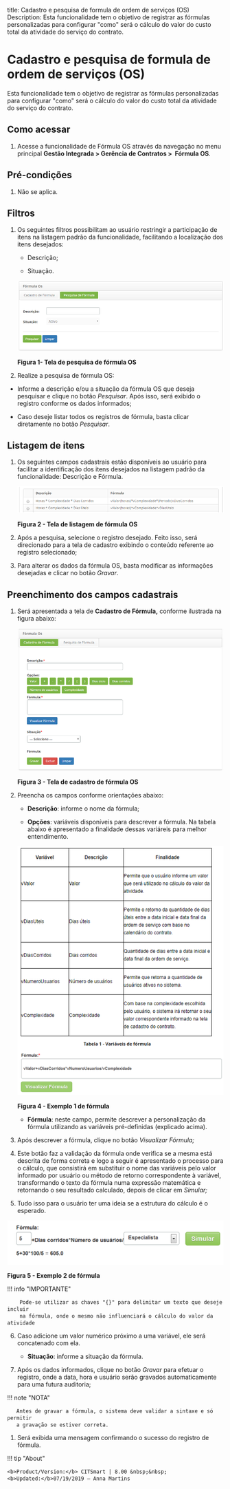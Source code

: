 title: Cadastro e pesquisa de formula de ordem de serviços (OS)
Description: Esta funcionalidade tem o objetivo de registrar as fórmulas
personalizadas para configurar "como" será o cálculo do valor do custo total da
atividade do serviço do contrato.

# Cadastro e pesquisa de formula de ordem de serviços (OS)

Esta funcionalidade tem o objetivo de registrar as fórmulas personalizadas para
configurar "como" será o cálculo do valor do custo total da atividade do serviço
do contrato.

Como acessar
-----------

1.  Acesse a funcionalidade de Fórmula OS através da navegação no menu
    principal **Gestão Integrada > Gerência de Contratos >  Fórmula OS**.

Pré-condições
------------

1.  Não se aplica.

Filtros
-------

1.  Os seguintes filtros possibilitam ao usuário restringir a participação de
    itens na listagem padrão da funcionalidade, facilitando a localização dos
    itens desejados:

    -   Descrição;

    -   Situação.

    ![Criar](images/wo-1.png)
    
    **Figura 1- Tela de pesquisa de fórmula OS**

1.  Realize a pesquisa de fórmula OS:

-   Informe a descrição e/ou a situação da fórmula OS que deseja pesquisar e
    clique no botão *Pesquisar*. Após isso, será exibido o registro conforme os
    dados informados;

-   Caso deseje listar todos os registros de fórmula, basta clicar diretamente
    no botão *Pesquisar*.

Listagem de itens
----------------

1.  Os seguintes campos cadastrais estão disponíveis ao usuário para facilitar a
    identificação dos itens desejados na listagem padrão da
    funcionalidade: Descrição e Fórmula.

    ![Criar](images/wo-2.png)
    
    **Figura 2 - Tela de listagem de fórmula OS**

1.  Após a pesquisa, selecione o registro desejado. Feito isso, será direcionado
    para a tela de cadastro exibindo o conteúdo referente ao registro
    selecionado;

2.  Para alterar os dados da fórmula OS, basta modificar as informações
    desejadas e clicar no botão *Gravar*.

Preenchimento dos campos cadastrais
---------------------------------

1.  Será apresentada a tela de **Cadastro de Fórmula,** conforme ilustrada na
    figura abaixo:

    ![Criar](images/wo-3.png)
    
    **Figura 3 - Tela de cadastro de fórmula OS**

1.  Preencha os campos conforme orientações abaixo:

    -   **Descrição**: informe o nome da fórmula;

    -   **Opções**: variáveis disponíveis para descrever a fórmula. Na tabela abaixo
    é apresentado a finalidade dessas variáreis para melhor entendimento.

    ![Criar](images/wo-4.png)

    **Figura 4 - Exemplo 1 de fórmula**

    -   **Fórmula**: neste campo, permite descrever a personalização da fórmula
    utilizando as variáveis pré-definidas (explicado acima).

1.  Após descrever a fórmula, clique no botão *Visualizar Fórmula;*

2.  Este botão faz a validação da fórmula onde verifica se a mesma está descrita
    de forma correta e logo a seguir é apresentado o processo para o cálculo,
    que consistirá em substituir o nome das variáveis pelo valor informado por
    usuário ou método de retorno correspondente à variável, transformando o
    texto da fórmula numa expressão matemática e retornando o seu resultado
    calculado, depois de clicar em *Simular;*

3.  Tudo isso para o usuário ter uma ideia se a estrutura do cálculo é o
    esperado.

   ![Criar](images/wo-5.png)
   
   **Figura 5 - Exemplo 2 de fórmula**

   !!! info "IMPORTANTE"

        Pode-se utilizar as chaves "{}" para delimitar um texto que deseje incluir
        na fórmula, onde o mesmo não influenciará o cálculo do valor da atividade

6.  Caso adicione um valor numérico próximo a uma variável, ele será concatenado
    com ela.

    -  **Situação**: informe a situação da fórmula.

7.  Após os dados informados, clique no botão *Gravar* para efetuar o registro,
    onde a data, hora e usuário serão gravados automaticamente para uma futura
    auditoria;

   !!! note "NOTA"

       Antes de gravar a fórmula, o sistema deve validar a sintaxe e só permitir
       a gravação se estiver correta.

1.  Será exibida uma mensagem confirmando o sucesso do registro de fórmula.


!!! tip "About"

    <b>Product/Version:</b> CITSmart | 8.00 &nbsp;&nbsp;
    <b>Updated:</b>07/19/2019 – Anna Martins
